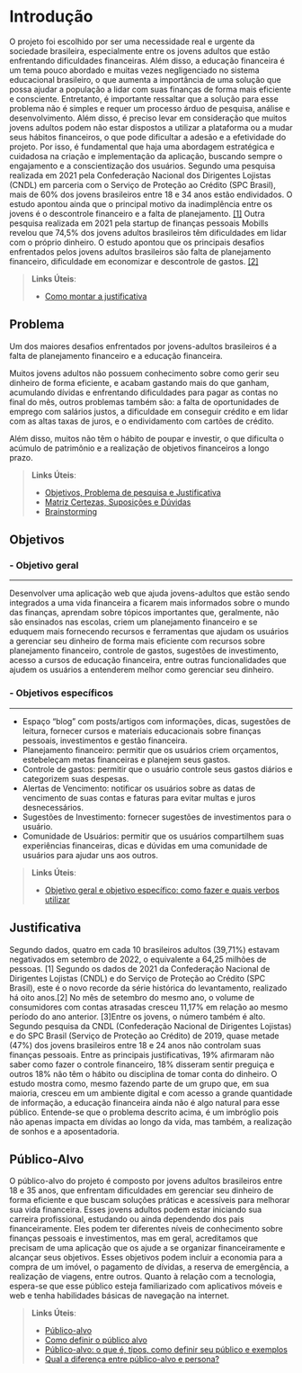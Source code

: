 # Introdução

O projeto foi escolhido por ser uma necessidade real e urgente da sociedade brasileira, especialmente entre os jovens adultos que estão enfrentando dificuldades financeiras.
Além disso, a educação financeira é um tema pouco abordado e muitas vezes negligenciado no sistema educacional brasileiro, o que aumenta a importância de uma solução que possa ajudar a população a lidar com suas finanças de forma mais eficiente e consciente. Entretanto, é importante ressaltar que a solução para esse problema não é simples e requer um processo árduo de pesquisa, análise e desenvolvimento. Além disso, é preciso levar em consideração que muitos jovens adultos podem não estar dispostos a utilizar a plataforma ou a mudar seus hábitos financeiros, o que pode dificultar a adesão e a efetividade do projeto. Por isso, é fundamental que haja uma abordagem estratégica e cuidadosa na criação e implementação da aplicação, buscando sempre o engajamento e a conscientização dos usuários.
Segundo uma pesquisa realizada em 2021 pela Confederação Nacional dos Dirigentes Lojistas (CNDL) em parceria com o Serviço de Proteção ao Crédito (SPC Brasil), mais de 60% dos jovens brasileiros entre 18 e 34 anos estão endividados. O estudo apontou ainda que o principal motivo da inadimplência entre os jovens é o descontrole financeiro e a falta de planejamento. [[1]](./references.md)
Outra pesquisa realizada em 2021 pela startup de finanças pessoais Mobills revelou que 74,5% dos jovens adultos brasileiros têm dificuldades em lidar com o próprio dinheiro. O estudo apontou que os principais desafios enfrentados pelos jovens adultos brasileiros são falta de planejamento financeiro, dificuldade em economizar e descontrole de gastos. [[2]](./references.md)

> **Links Úteis**:
> - [Como montar a justificativa](https://guiadamonografia.com.br/como-montar-justificativa-do-tcc/)

## Problema

Um dos maiores desafios enfrentados por jovens-adultos brasileiros é a falta de planejamento financeiro e a educação financeira.

Muitos jovens adultos não possuem conhecimento sobre como gerir seu dinheiro de forma eficiente, e acabam gastando mais do que ganham, acumulando dívidas e enfrentando dificuldades para pagar as contas no final do mês, outros problemas também são: a falta de oportunidades de emprego com salários justos, a dificuldade em conseguir crédito e em lidar com as altas taxas de juros, e o endividamento com cartões de crédito. 

Além disso, muitos não têm o hábito de poupar e investir, o que dificulta o acúmulo de patrimônio e a realização de objetivos financeiros a longo prazo.

> **Links Úteis**:
> - [Objetivos, Problema de pesquisa e Justificativa](https://medium.com/@versioparole/objetivos-problema-de-pesquisa-e-justificativa-c98c8233b9c3)
> - [Matriz Certezas, Suposições e Dúvidas](https://medium.com/educa%C3%A7%C3%A3o-fora-da-caixa/matriz-certezas-suposi%C3%A7%C3%B5es-e-d%C3%BAvidas-fa2263633655)
> - [Brainstorming](https://www.euax.com.br/2018/09/brainstorming/)

## Objetivos

### - Objetivo geral

---

Desenvolver uma aplicação web que ajuda jovens-adultos que estão sendo integrados a uma vida financeira a ficarem mais informados sobre o mundo das finanças, aprendam sobre tópicos importantes que, geralmente, não são ensinados nas escolas, criem um planejamento financeiro e se eduquem mais fornecendo recursos e ferramentas que ajudam os usuários a gerenciar seu dinheiro de forma mais eficiente com recursos sobre planejamento financeiro, controle de gastos, sugestões de investimento, acesso a cursos de educação financeira, entre outras funcionalidades que ajudem os usuários a entenderem melhor como gerenciar seu dinheiro.

### - Objetivos específicos

---

- Espaço “blog” com posts/artigos com informações, dicas, sugestões de leitura, fornecer cursos e materiais educacionais sobre finanças pessoais, investimentos e gestão financeira.
- Planejamento financeiro: permitir que os usuários criem orçamentos, estebeleçam metas financeiras e planejem seus gastos.
- Controle de gastos: permitir que o usuário controle seus gastos diários e categorizem suas despesas.
- Alertas de Vencimento: notificar os usuários sobre as datas de vencimento de suas contas e faturas para evitar multas e juros desnecessários.
- Sugestões de Investimento: fornecer sugestões de investimentos para o usuário.
- Comunidade de Usuários: permitir que os usuários compartilhem suas experiências financeiras, dicas e dúvidas em uma comunidade de usuários para ajudar uns aos outros.
 
> **Links Úteis**:
> - [Objetivo geral e objetivo específico: como fazer e quais verbos utilizar](https://blog.mettzer.com/diferenca-entre-objetivo-geral-e-objetivo-especifico/)

## Justificativa

Segundo dados, quatro em cada 10 brasileiros adultos (39,71%) estavam negativados em setembro de 2022, o equivalente a 64,25 milhões de pessoas. [1] Segundo os dados de 2021 da Confederação Nacional de Dirigentes Lojistas (CNDL) e do Serviço de Proteção ao Crédito (SPC Brasil), este é o novo recorde da série histórica do levantamento, realizado há oito anos.[2] No mês de setembro do mesmo ano, o volume de consumidores com contas atrasadas cresceu 11,17% em relação ao mesmo período do ano anterior.
[3]Entre os jovens, o número também é alto. Segundo pesquisa da CNDL (Confederação Nacional de Dirigentes Lojistas) e do SPC Brasil (Serviço de Proteção ao Crédito) de 2019, quase metade (47%) dos jovens brasileiros entre 18 e 24 anos não controlam suas finanças pessoais. Entre as principais justificativas, 19% afirmaram não saber como fazer o controle financeiro, 18% disseram sentir preguiça e outros 18% não têm o hábito ou disciplina de tomar conta do dinheiro. O estudo mostra como, mesmo fazendo parte de um grupo que, em sua maioria, cresceu em um ambiente digital e com acesso a grande quantidade de informação, a educação financeira ainda não é algo natural para esse público.
Entende-se que o problema descrito acima, é um imbróglio pois não apenas impacta em dívidas ao longo da vida, mas também, a realização de sonhos e a aposentadoria.


## Público-Alvo

O público-alvo do projeto é composto por jovens adultos brasileiros entre 18 e 35 anos, que enfrentam dificuldades em gerenciar seu dinheiro de forma eficiente e que buscam soluções práticas e acessíveis para melhorar sua vida financeira. Esses jovens adultos podem estar iniciando sua carreira profissional, estudando ou ainda dependendo dos pais financeiramente.
Eles podem ter diferentes níveis de conhecimento sobre finanças pessoais e investimentos, mas em geral, acreditamos que precisam de uma aplicação que os ajude a se organizar financeiramente e alcançar seus objetivos. Esses objetivos podem incluir a economia para a compra de um imóvel, o pagamento de dívidas, a reserva de emergência, a realização de viagens, entre outros. Quanto à relação com a tecnologia, espera-se que esse público esteja familiarizado com aplicativos móveis e web e tenha habilidades básicas de navegação na internet.

> **Links Úteis**:
> - [Público-alvo](https://blog.hotmart.com/pt-br/publico-alvo/)
> - [Como definir o público alvo](https://exame.com/pme/5-dicas-essenciais-para-definir-o-publico-alvo-do-seu-negocio/)
> - [Público-alvo: o que é, tipos, como definir seu público e exemplos](https://klickpages.com.br/blog/publico-alvo-o-que-e/)
> - [Qual a diferença entre público-alvo e persona?](https://rockcontent.com/blog/diferenca-publico-alvo-e-persona/)
